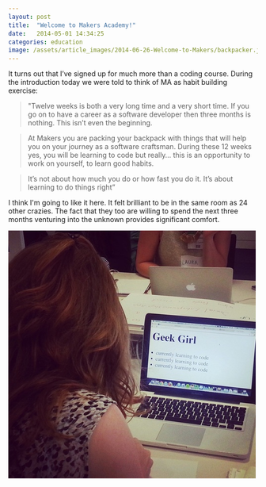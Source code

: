 ```yaml
---
layout: post
title:  "Welcome to Makers Academy!"
date:   2014-05-01 14:34:25
categories: education
image: /assets/article_images/2014-06-26-Welcome-to-Makers/backpacker.jpg
---
```

It turns out that I’ve signed up for much more than a coding course. During the introduction today we were told to think of MA as habit building exercise:

>"Twelve weeks is both a very long time and a very short time. If you go on to have a career as a software developer then three months is nothing.
This isn’t even the beginning.

>At Makers you are packing your backpack with things that will help you on your journey as a software craftsman.
During these 12 weeks yes, you will be learning to code but really… this is an opportunity to work on yourself, to learn good habits.

>It’s not about how much you do or how fast you do it.
It’s about learning to do things right”

I think I'm going to like it here. It felt brilliant to be in the same room as 24 other crazies. The fact that they too are willing to spend the next three months venturing into the unknown provides significant comfort.

![](/assets/article_images/2014-06-26-Welcome-to-makers/codegirl.jpg)